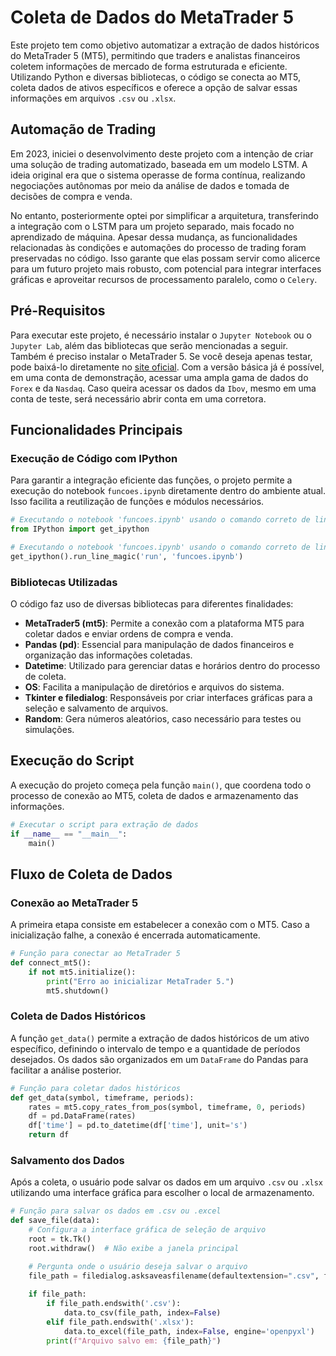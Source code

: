 # Coleta de Dados do MetaTrader 5

Este projeto tem como objetivo automatizar a extração de dados históricos do MetaTrader 5 (MT5), permitindo que traders e analistas financeiros coletem informações de mercado de forma estruturada e eficiente. Utilizando Python e diversas bibliotecas, o código se conecta ao MT5, coleta dados de ativos específicos e oferece a opção de salvar essas informações em arquivos `.csv` ou `.xlsx`.

## Automação de Trading

Em 2023, iniciei o desenvolvimento deste projeto com a intenção de criar uma solução de trading automatizado, baseada em um modelo LSTM. A ideia original era que o sistema operasse de forma contínua, realizando negociações autônomas por meio da análise de dados e tomada de decisões de compra e venda.

No entanto, posteriormente optei por simplificar a arquitetura, transferindo a integração com o LSTM para um projeto separado, mais focado no aprendizado de máquina. Apesar dessa mudança, as funcionalidades relacionadas às condições e automações do processo de trading foram preservadas no código. Isso garante que elas possam servir como alicerce para um futuro projeto mais robusto, com potencial para integrar interfaces gráficas e aproveitar recursos de processamento paralelo, como o `Celery`.

## Pré-Requisitos

Para executar este projeto, é necessário instalar o `Jupyter Notebook` ou o `Jupyter Lab`, além das bibliotecas que serão mencionadas a seguir. Também é preciso instalar o MetaTrader 5. Se você deseja apenas testar, pode baixá-lo diretamente no [site oficial](https://www.metatrader5.com/pt/download). Com a versão básica já é possível, em uma conta de demonstração, acessar uma ampla gama de dados do `Forex` e da `Nasdaq`. Caso queira acessar os dados da `Ibov`, mesmo em uma conta de teste, será necessário abrir conta em uma corretora.

## Funcionalidades Principais

### Execução de Código com IPython
Para garantir a integração eficiente das funções, o projeto permite a execução do notebook `funcoes.ipynb` diretamente dentro do ambiente atual. Isso facilita a reutilização de funções e módulos necessários.

```python
# Executando o notebook 'funcoes.ipynb' usando o comando correto de line magic
from IPython import get_ipython

# Executando o notebook 'funcoes.ipynb' usando o comando correto de line magic
get_ipython().run_line_magic('run', 'funcoes.ipynb')
```

### Bibliotecas Utilizadas
O código faz uso de diversas bibliotecas para diferentes finalidades:

- **MetaTrader5 (mt5)**: Permite a conexão com a plataforma MT5 para coletar dados e enviar ordens de compra e venda.
- **Pandas (pd)**: Essencial para manipulação de dados financeiros e organização das informações coletadas.
- **Datetime**: Utilizado para gerenciar datas e horários dentro do processo de coleta.
- **OS**: Facilita a manipulação de diretórios e arquivos do sistema.
- **Tkinter e filedialog**: Responsáveis por criar interfaces gráficas para a seleção e salvamento de arquivos.
- **Random**: Gera números aleatórios, caso necessário para testes ou simulações.

## Execução do Script

A execução do projeto começa pela função `main()`, que coordena todo o processo de conexão ao MT5, coleta de dados e armazenamento das informações.

```python
# Executar o script para extração de dados
if __name__ == "__main__":
    main()
```

## Fluxo de Coleta de Dados

### Conexão ao MetaTrader 5
A primeira etapa consiste em estabelecer a conexão com o MT5. Caso a inicialização falhe, a conexão é encerrada automaticamente.

```python
# Função para conectar ao MetaTrader 5
def connect_mt5():
    if not mt5.initialize():
        print("Erro ao inicializar MetaTrader 5.")
        mt5.shutdown()
```

### Coleta de Dados Históricos
A função `get_data()` permite a extração de dados históricos de um ativo específico, definindo o intervalo de tempo e a quantidade de períodos desejados. Os dados são organizados em um `DataFrame` do Pandas para facilitar a análise posterior.

```python
# Função para coletar dados históricos
def get_data(symbol, timeframe, periods):
    rates = mt5.copy_rates_from_pos(symbol, timeframe, 0, periods)
    df = pd.DataFrame(rates)
    df['time'] = pd.to_datetime(df['time'], unit='s')
    return df
```

### Salvamento dos Dados
Após a coleta, o usuário pode salvar os dados em um arquivo `.csv` ou `.xlsx` utilizando uma interface gráfica para escolher o local de armazenamento.

```python
# Função para salvar os dados em .csv ou .excel
def save_file(data):
    # Configura a interface gráfica de seleção de arquivo
    root = tk.Tk()
    root.withdraw()  # Não exibe a janela principal

    # Pergunta onde o usuário deseja salvar o arquivo
    file_path = filedialog.asksaveasfilename(defaultextension=".csv", filetypes=[("CSV files", "*.csv"), ("Excel files", "*.xlsx")])
    
    if file_path:
        if file_path.endswith('.csv'):
            data.to_csv(file_path, index=False)
        elif file_path.endswith('.xlsx'):
            data.to_excel(file_path, index=False, engine='openpyxl')
        print(f"Arquivo salvo em: {file_path}")
```
